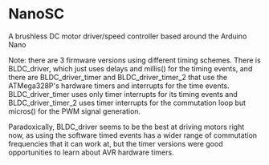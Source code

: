 # NanoSC
A brushless DC motor driver/speed controller based around the Arduino Nano

Note: there are 3 firmware versions using different timing schemes. There is BLDC_driver, which just uses delays and millis() for the timing events, and there are BLDC_driver_timer and BLDC_driver_timer_2 that use the ATMega328P's hardware timers and interrupts for the time events. BLDC_driver_timer uses only timer interrupts for its timing events and BLDC_driver_timer_2 uses timer interrupts for the commutation loop but micros() for the PWM signal generation.

Paradoxically, BLDC_driver seems to be the best at driving motors right now, as using the software timed events has a wider range of commutation frequencies that it can work at, but the timer versions were good opportunities to learn about AVR hardware timers.
